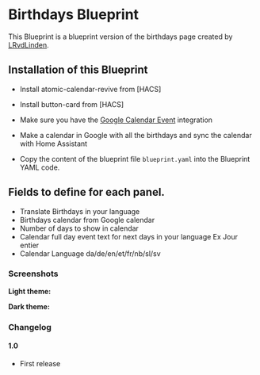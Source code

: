 # Birthdays Blueprint

This Blueprint is a blueprint version of the birthdays page created by [LRvdLinden](https://github.com/dwainscheeren/dwains-dashboard-addons/tree/for-dd-2.0/more_page/birthdays).

## Installation of this Blueprint
- Install atomic-calendar-revive from [HACS]
- Install button-card from [HACS]

- Make sure you have the [Google Calendar Event](https://www.home-assistant.io/integrations/google/) integration

- Make a calendar in Google with all the birthdays and sync the calendar with Home Assistant

- Copy the content of the blueprint file `blueprint.yaml` into the Blueprint YAML code.

 ## Fields to define for each panel.
 - Translate Birthdays in your language
 - Birthdays calendar from Google calendar 
 - Number of days to show in calendar 
 - Calendar full day event text for next days in your language Ex Jour entier
 - Calendar Language da/de/en/et/fr/nb/sl/sv   

### Screenshots
**Light theme:**<br>

**Dark theme:**<br>

### Changelog
#### 1.0
- First release
